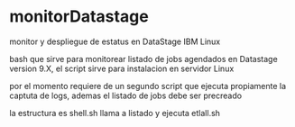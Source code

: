 # monitorDatastage
monitor y despliegue de estatus en DataStage IBM Linux

bash que sirve para monitorear listado de jobs agendados en Datastage version 9.X, el script sirve para instalacion en servidor Linux

por el momento requiere de un segundo script que ejecuta propiamente la captuta de logs,
ademas el listado de jobs debe ser precreado

la estructura es shell.sh llama a listado y ejecuta etlall.sh

